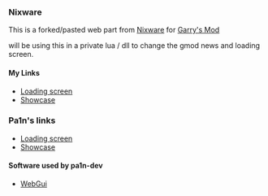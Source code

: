 ### Nixware
This is a forked/pasted web part from [Nixware](https://github.com/pa1n-dev/nixware_x64) for [Garry's Mod](https://store.steampowered.com/app/4000/Garrys_Mod/)

will be using this in a private lua / dll to change the gmod news and loading screen.

#### My Links
- [Loading screen](https://ceypi.github.io/nixware/)
- [Showcase](https://ceypi.github.io/nixware/showcase/)

### Pa1n's links
- [Loading screen](https://pa1n-dev.github.io/nixware/)
- [Showcase](https://pa1n-dev.github.io/nixware/showcase/)

#### Software used by pa1n-dev
- [WebGui](https://github.com/jnmaloney/WebGui)
